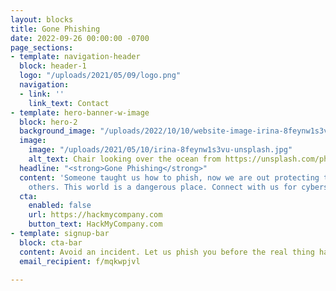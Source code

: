 ```yaml
---
layout: blocks
title: Gone Phishing
date: 2022-09-26 00:00:00 -0700
page_sections:
- template: navigation-header
  block: header-1
  logo: "/uploads/2021/05/09/logo.png"
  navigation:
  - link: ''
    link_text: Contact
- template: hero-banner-w-image
  block: hero-2
  background_image: "/uploads/2022/10/10/website-image-irina-8feynw1s3vu-unsplash.html"
  image:
    image: "/uploads/2021/05/10/irina-8feynw1s3vu-unsplash.jpg"
    alt_text: Chair looking over the ocean from https://unsplash.com/photos/8feynW1s3VU
  headline: "<strong>Gone Phishing</strong>"
  content: 'Someone taught us how to phish, now we are out protecting the safety of
    others. This world is a dangerous place. Connect with us for cybersecurity help. '
  cta:
    enabled: false
    url: https://hackmycompany.com
    button_text: HackMyCompany.com
- template: signup-bar
  block: cta-bar
  content: Avoid an incident. Let us phish you before the real thing happens.
  email_recipient: f/mqkwpjvl

---
```

